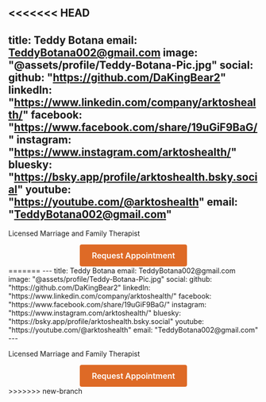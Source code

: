 <<<<<<< HEAD
---
title: Teddy Botana
email: TeddyBotana002@gmail.com
image: "@assets/profile/Teddy-Botana-Pic.jpg"
social:
  github: "https://github.com/DaKingBear2"
  linkedIn: "https://www.linkedin.com/company/arktoshealth/"
  facebook: "https://www.facebook.com/share/19uGiF9BaG/"
  instagram: "https://www.instagram.com/arktoshealth/"
  bluesky: "https://bsky.app/profile/arktoshealth.bsky.social"
  youtube: "https://youtube.com/@arktoshealth"
  email: "TeddyBotana002@gmail.com"
---

Licensed Marriage and Family Therapist

<!-- Start SimplePractice Appointment-Request Widget Embed Code -->
<style>.spwidget-button-wrapper{text-align: center}.spwidget-button{display: inline-block;padding: 12px 24px;color: #fff !important;background: #de6a26;border: 0;border-radius: 4px;font-size: 16px;font-weight: 600;text-decoration: none}.spwidget-button:hover{background: #d15913}.spwidget-button:active{color: rgba(255, 255, 255, .75) !important;box-shadow: 0 1px 3px rgba(0, 0, 0, .15) inset}</style>
<div class="spwidget-button-wrapper"><a href="https://teddy-botana-lmft.clientsecure.me" class="spwidget-button" data-spwidget-scope-id="5e5dda9a-d440-41ed-8d28-cd2702b51995" data-spwidget-scope-uri="teddy-botana-lmft" data-spwidget-application-id="7c72cb9f9a9b913654bb89d6c7b4e71a77911b30192051da35384b4d0c6d505b" data-spwidget-scope-global data-spwidget-autobind>Request Appointment</a></div>
<script src="https://widget-cdn.simplepractice.com/assets/integration-1.0.js"></script>
<!-- End SimplePractice Appointment-Request Widget Embed Code -->
=======
---
title: Teddy Botana
email: TeddyBotana002@gmail.com
image: "@assets/profile/Teddy-Botana-Pic.jpg"
social:
  github: "https://github.com/DaKingBear2"
  linkedIn: "https://www.linkedin.com/company/arktoshealth/"
  facebook: "https://www.facebook.com/share/19uGiF9BaG/"
  instagram: "https://www.instagram.com/arktoshealth/"
  bluesky: "https://bsky.app/profile/arktoshealth.bsky.social"
  youtube: "https://youtube.com/@arktoshealth"
  email: "TeddyBotana002@gmail.com"
---

Licensed Marriage and Family Therapist

<!-- Start SimplePractice Appointment-Request Widget Embed Code -->
<style>.spwidget-button-wrapper{text-align: center}.spwidget-button{display: inline-block;padding: 12px 24px;color: #fff !important;background: #de6a26;border: 0;border-radius: 4px;font-size: 16px;font-weight: 600;text-decoration: none}.spwidget-button:hover{background: #d15913}.spwidget-button:active{color: rgba(255, 255, 255, .75) !important;box-shadow: 0 1px 3px rgba(0, 0, 0, .15) inset}</style>
<div class="spwidget-button-wrapper"><a href="https://teddy-botana-lmft.clientsecure.me" class="spwidget-button" data-spwidget-scope-id="5e5dda9a-d440-41ed-8d28-cd2702b51995" data-spwidget-scope-uri="teddy-botana-lmft" data-spwidget-application-id="7c72cb9f9a9b913654bb89d6c7b4e71a77911b30192051da35384b4d0c6d505b" data-spwidget-scope-global data-spwidget-autobind>Request Appointment</a></div>
<script src="https://widget-cdn.simplepractice.com/assets/integration-1.0.js"></script>
<!-- End SimplePractice Appointment-Request Widget Embed Code -->
>>>>>>> new-branch

